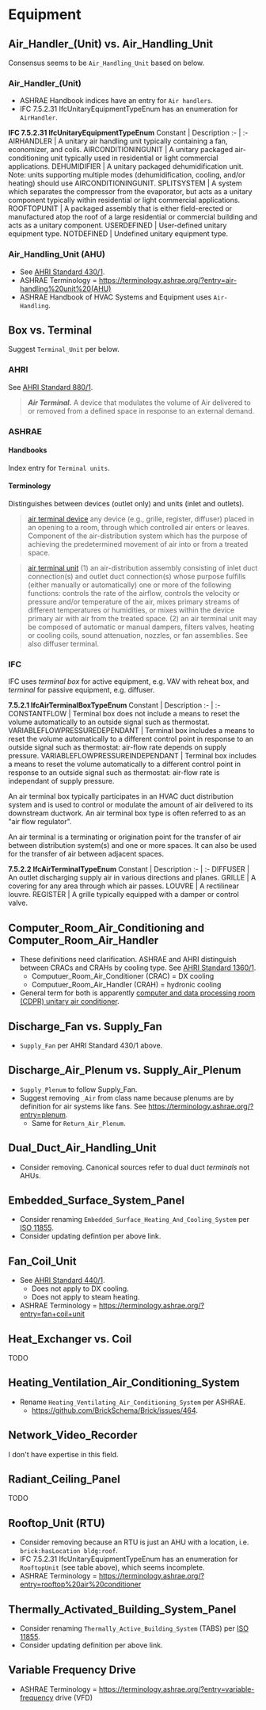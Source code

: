 # Equipment

## Air_Handler_(Unit) vs. Air_Handling_Unit

Consensus seems to be `Air_Handling_Unit` based on below.

### Air_Handler_(Unit)
- ASHRAE Handbook indices have an entry for `Air handlers`. 
- IFC 7.5.2.31 IfcUnitaryEquipmentTypeEnum has an enumeration for `AirHandler`.

**IFC 7.5.2.31 IfcUnitaryEquipmentTypeEnum**
Constant | Description
:- | :-
AIRHANDLER | A unitary air handling unit typically containing a fan, economizer, and coils.
AIRCONDITIONINGUNIT | A unitary packaged air-conditioning unit typically used in residential or light commercial applications.
DEHUMIDIFIER | A unitary packaged dehumidification unit. Note: units supporting multiple modes (dehumidification, cooling, and/or heating) should use AIRCONDITIONINGUNIT.
SPLITSYSTEM | A system which separates the compressor from the evaporator, but acts as a unitary component typically within residential or light commercial applications.
ROOFTOPUNIT | A packaged assembly that is either field-erected or manufactured atop the roof of a large residential or commercial building and acts as a unitary component.
USERDEFINED | User-defined unitary equipment type.
NOTDEFINED | Undefined unitary equipment type.

### Air_Handling_Unit (AHU)
- See [AHRI Standard 430/1](https://www.ahrinet.org/sites/default/files/2022-06/AHRI_Standard_430_I-P_2020.pdf).
- ASHRAE Terminology = https://terminology.ashrae.org/?entry=air-handling%20unit%20(AHU)
- ASHRAE Handbook of HVAC Systems and Equipment uses `Air-Handling`.

## Box vs. Terminal
Suggest `Terminal_Unit` per below.

### AHRI
See [AHRI Standard 880/1](https://www.ahrinet.org/sites/default/files/2022-06/AHRI_Standard_880_IP_2017.pdf).

>***Air Terminal.*** A device that modulates the volume of Air delivered to or removed from a defined space in
response to an external demand.

### ASHRAE 

#### Handbooks
Index entry for `Terminal units`. 

#### Terminology
Distinguishes between devices (outlet only) and units (inlet and outlets). 

>[air terminal device](https://terminology.ashrae.org/?entry=air%20terminal%20device)
any device (e.g., grille, register, diffuser) placed in an opening to a room, through which controlled air enters or leaves. Component of the air-distribution system which has the purpose of achieving the predetermined movement of air into or from a treated space.

>[air terminal unit](https://terminology.ashrae.org/?entry=air%20terminal%20unit)
(1) an air-distribution assembly consisting of inlet duct connection(s) and outlet duct connection(s) whose purpose fulfills (either manually or automatically) one or more of the following functions: controls the rate of the airflow, controls the velocity or pressure and/or temperature of the air, mixes primary streams of different temperatures or humidities, or mixes within the device primary air with air from the treated space. (2) an air terminal unit may be composed of automatic or manual dampers, filters valves, heating or cooling coils, sound attenuation, nozzles, or fan assemblies. See also diffuser terminal.

### IFC
IFC uses *terminal box* for active equipment, e.g. VAV with reheat box, and *terminal* for passive equipment, e.g. diffuser. 

**7.5.2.1 IfcAirTerminalBoxTypeEnum**
Constant | Description
:- | :-
CONSTANTFLOW | Terminal box does not include a means to reset the volume automatically to an outside signal such as thermostat.
VARIABLEFLOWPRESSUREDEPENDANT | Terminal box includes a means to reset the volume automatically to a different control point in response to an outside signal such as thermostat: air-flow rate depends on supply pressure.
VARIABLEFLOWPRESSUREINDEPENDANT | Terminal box includes a means to reset the volume automatically to a different control point in response to an outside signal such as thermostat: air-flow rate is independant of supply pressure.

An air terminal box typically participates in an HVAC duct distribution system and is used to control or modulate the amount of air delivered to its downstream ductwork. An air terminal box type is often referred to as an "air flow regulator".

An air terminal is a terminating or origination point for the transfer of air between distribution system(s) and one or more spaces. It can also be used for the transfer of air between adjacent spaces.

**7.5.2.2 IfcAirTerminalTypeEnum**
Constant | Description
:- | :-
DIFFUSER | An outlet discharging supply air in various directions and planes.
GRILLE | A covering for any area through which air passes.
LOUVRE | A rectilinear louvre.
REGISTER | A grille typically equipped with a damper or control valve.

## Computer_Room_Air_Conditioning and Computer_Room_Air_Handler
- These definitions need clarification. ASHRAE and AHRI distinguish between CRACs and CRAHs by cooling type. See [AHRI Standard 1360/1](https://www.ahrinet.org/sites/default/files/2022-12/AHRI%20Standard%201361-2022%20%28SI%29.pdf).
  - Computuer_Room_Air_Conditioner (CRAC) = DX cooling
  - Computuer_Room_Air_Handler (CRAH) = hydronic cooling
- General term for both is apparently [computer and data processing room (CDPR) unitary air conditioner](https://terminology.ashrae.org/?entry=computer%20and%20data%20processing%20room%20(CDPR)%20unitary%20air%20conditioner).

## Discharge_Fan vs. Supply_Fan
- `Supply_Fan` per AHRI Standard 430/1 above.

## Discharge_Air_Plenum vs. Supply_Air_Plenum
- `Supply_Plenum` to follow Supply_Fan.
- Suggest removing `_Air` from class name because plenums are by definition for air systems like fans. See https://terminology.ashrae.org/?entry=plenum.
  - Same for `Return_Air_Plenum`.

## Dual_Duct_Air_Handling_Unit
- Consider removing. Canonical sources refer to dual duct *terminals* not AHUs. 

## Embedded_Surface_System_Panel
- Consider renaming `Embedded_Surface_Heating_And_Cooling_System` per [ISO 11855](https://www.iso.org/obp/ui#iso:std:iso:11855:-1:ed-2:v1:en:term:3.28).
- Consider updating defintion per above link.

## Fan_Coil_Unit
- See [AHRI Standard 440/1](https://www.ahrinet.org/sites/default/files/2022-06/AHRI_Standard_440_I-P_2019.pdf).
  - Does not apply to DX cooling.
  - Does not apply to steam heating.
- ASHRAE Terminology = https://terminology.ashrae.org/?entry=fan+coil+unit

## Heat_Exchanger vs. Coil
TODO

## Heating_Ventilation_Air_Conditioning_System
- Rename `Heating_Ventilating_Air_Conditioning_System` per ASHRAE.
  - https://github.com/BrickSchema/Brick/issues/464.

## Network_Video_Recorder
I don't have expertise in this field.

## Radiant_Ceiling_Panel
TODO

## Rooftop_Unit (RTU)
- Consider removing because an RTU is just an AHU with a location, i.e. `brick:hasLocation bldg:roof`. 
- IFC 7.5.2.31 IfcUnitaryEquipmentTypeEnum has an enumeration for `RooftopUnit` (see table above), which seems incomplete.
- ASHRAE Terminology = https://terminology.ashrae.org/?entry=rooftop%20air%20conditioner

## Thermally_Activated_Building_System_Panel
- Consider renaming `Thermally_Active_Building_System` (TABS) per [ISO 11855](https://www.iso.org/obp/ui#iso:std:iso:11855:-1:ed-2:v1:en:term:3.81).
- Consider updating definition per above link.

## Variable Frequency Drive
- ASHRAE Terminology = https://terminology.ashrae.org/?entry=variable-frequency drive (VFD)
